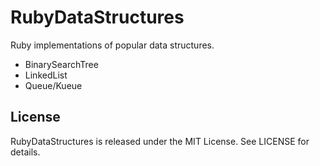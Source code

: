 # RubyDataStructures

Ruby implementations of popular data structures.

* BinarySearchTree
* LinkedList
* Queue/Kueue

## License

RubyDataStructures is released under the MIT License. See LICENSE for details.
